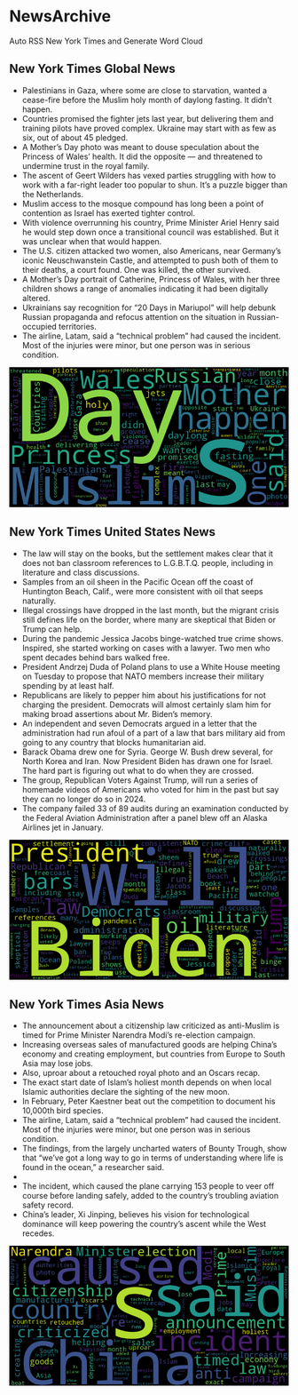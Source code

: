 # NewsArchive
Auto RSS New York Times and Generate Word Cloud

## New York Times Global News
* Palestinians in Gaza, where some are close to starvation, wanted a cease-fire before the Muslim holy month of daylong fasting. It didn’t happen.
* Countries promised the fighter jets last year, but delivering them and training pilots have proved complex. Ukraine may start with as few as six, out of about 45 pledged.
* A Mother’s Day photo was meant to douse speculation about the Princess of Wales’ health. It did the opposite — and threatened to undermine trust in the royal family.
* The ascent of Geert Wilders has vexed parties struggling with how to work with a far-right leader too popular to shun. It’s a puzzle bigger than the Netherlands.
* Muslim access to the mosque compound has long been a point of contention as Israel has exerted tighter control.
* With violence overrunning his country, Prime Minister Ariel Henry said he would step down once a transitional council was established. But it was unclear when that would happen.
* The U.S. citizen attacked two women, also Americans, near Germany’s iconic Neuschwanstein Castle, and attempted to push both of them to their deaths, a court found. One was killed, the other survived.
* A Mother’s Day portrait of Catherine, Princess of Wales, with her three children shows a range of anomalies indicating it had been digitally altered.
* Ukrainians say recognition for “20 Days in Mariupol” will help debunk Russian propaganda and refocus attention on the situation in Russian-occupied territories.
* The airline, Latam, said a “technical problem” had caused the incident. Most of the injuries were minor, but one person was in serious condition.

![Global](./global.png)
## New York Times United States News
* The law will stay on the books, but the settlement makes clear that it does not ban classroom references to L.G.B.T.Q. people, including in literature and class discussions.
* Samples from an oil sheen in the Pacific Ocean off the coast of Huntington Beach, Calif., were more consistent with oil that seeps naturally.
* Illegal crossings have dropped in the last month, but the migrant crisis still defines life on the border, where many are skeptical that Biden or Trump can help.
* During the pandemic Jessica Jacobs binge-watched true crime shows. Inspired, she started working on cases with a lawyer. Two men who spent decades behind bars walked free.
* President Andrzej Duda of Poland plans to use a White House meeting on Tuesday to propose that NATO members increase their military spending by at least half.
* Republicans are likely to pepper him about his justifications for not charging the president. Democrats will almost certainly slam him for making broad assertions about Mr. Biden’s memory.
* An independent and seven Democrats argued in a letter that the administration had run afoul of a part of a law that bars military aid from going to any country that blocks humanitarian aid.
* Barack Obama drew one for Syria. George W. Bush drew several, for North Korea and Iran. Now President Biden has drawn one for Israel. The hard part is figuring out what to do when they are crossed.
* The group, Republican Voters Against Trump, will run a series of homemade videos of Americans who voted for him in the past but say they can no longer do so in 2024.
* The company failed 33 of 89 audits during an examination conducted by the Federal Aviation Administration after a panel blew off an Alaska Airlines jet in January.

![US](./usnews.png)
## New York Times Asia News
* The announcement about a citizenship law criticized as anti-Muslim is timed for Prime Minister Narendra Modi’s re-election campaign.
* Increasing overseas sales of manufactured goods are helping China’s economy and creating employment, but countries from Europe to South Asia may lose jobs.
* Also, uproar about a retouched royal photo and an Oscars recap.
* The exact start date of Islam’s holiest month depends on when local Islamic authorities declare the sighting of the new moon.
* In February, Peter Kaestner beat out the competition to document his 10,000th bird species.
* The airline, Latam, said a “technical problem” had caused the incident. Most of the injuries were minor, but one person was in serious condition.
* The findings, from the largely uncharted waters of Bounty Trough, show that “we’ve got a long way to go in terms of understanding where life is found in the ocean,” a researcher said.
* 
* The incident, which caused the plane carrying 153 people to veer off course before landing safely, added to the country’s troubling aviation safety record.
* China’s leader, Xi Jinping, believes his vision for technological dominance will keep powering the country’s ascent while the West recedes.

![Asian](./asian.png)
